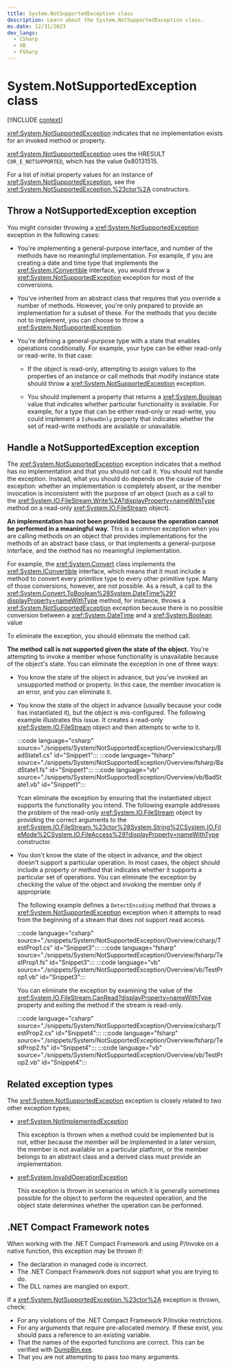 ```yaml
---
title: System.NotSupportedException class
description: Learn about the System.NotSupportedException class.
ms.date: 12/31/2023
dev_langs:
  - CSharp
  - VB
  - FSharp
---
```

# System.NotSupportedException class

[!INCLUDE [context](includes/context.md)]

<xref:System.NotSupportedException> indicates that no implementation exists for an invoked method or property.

<xref:System.NotSupportedException> uses the HRESULT `COR_E_NOTSUPPORTED`, which has the value 0x80131515.

For a list of initial property values for an instance of <xref:System.NotSupportedException>, see the <xref:System.NotSupportedException.%23ctor%2A> constructors.

## Throw a NotSupportedException exception

You might consider throwing a <xref:System.NotSupportedException> exception in the following cases:

- You're implementing a general-purpose interface, and number of the methods have no meaningful implementation. For example, if you are creating a date and time type that implements the <xref:System.IConvertible> interface, you would throw a <xref:System.NotSupportedException> exception for most of the conversions.

- You've inherited from an abstract class that requires that you override a number of methods. However, you're only prepared to provide an implementation for a subset of these. For the methods that you decide not to implement, you can choose to throw a <xref:System.NotSupportedException>.

- You're defining a general-purpose type with a state that enables operations conditionally. For example, your type can be either read-only or read-write. In that case:

  - If the object is read-only, attempting to assign values to the properties of an instance or call methods that modify instance state should throw a <xref:System.NotSupportedException> exception.

  - You should implement a property that returns a <xref:System.Boolean> value that indicates whether particular functionality is available. For example, for a type that can be either read-only or read-write, you could implement a `IsReadOnly` property that indicates whether the set of read-write methods are available or unavailable.

## Handle a NotSupportedException exception

The <xref:System.NotSupportedException> exception indicates that a method has no implementation and that you should not call it. You should not handle the exception. Instead, what you should do depends on the cause of the exception: whether an implementation is completely absent, or the member invocation is inconsistent with the purpose of an object (such as a call to the <xref:System.IO.FileStream.Write%2A?displayProperty=nameWithType> method on a read-only <xref:System.IO.FileStream> object).

**An implementation has not been provided because the operation cannot be performed in a meaningful way.**
This is a common exception when you are calling methods on an object that provides implementations for the methods of an abstract base class, or that implements a general-purpose interface, and the method has no meaningful implementation.

For example, the <xref:System.Convert> class implements the <xref:System.IConvertible> interface, which means that it must include a method to convert every primitive type to every other primitive type. Many of those conversions, however, are not possible. As a result, a call to the <xref:System.Convert.ToBoolean%28System.DateTime%29?displayProperty=nameWithType> method, for instance, throws a <xref:System.NotSupportedException> exception because there is no possible conversion between a <xref:System.DateTime> and a <xref:System.Boolean> value

To eliminate the exception, you should eliminate the method call.

**The method call is not supported given the state of the object.**
You're attempting to invoke a member whose functionality is unavailable because of the object's state. You can eliminate the exception in one of three ways:

- You know the state of the object in advance, but you've invoked an unsupported method or property. In this case, the member invocation is an error, and you can eliminate it.

- You know the state of the object in advance (usually because your code has instantiated it), but the object is mis-configured. The following example illustrates this issue. It creates a read-only <xref:System.IO.FileStream> object and then attempts to write to it.

  :::code language="csharp" source="./snippets/System/NotSupportedException/Overview/csharp/BadState1.cs" id="Snippet1":::
  :::code language="fsharp" source="./snippets/System/NotSupportedException/Overview/fsharp/BadState1.fs" id="Snippet1":::
  :::code language="vb" source="./snippets/System/NotSupportedException/Overview/vb/BadState1.vb" id="Snippet1":::

  Ycan eliminate the exception by ensuring that the instantiated object supports the functionality you intend. The following example addresses the problem of the read-only <xref:System.IO.FileStream> object by providing the correct arguments to the <xref:System.IO.FileStream.%23ctor%28System.String%2CSystem.IO.FileMode%2CSystem.IO.FileAccess%29?displayProperty=nameWithType> constructor.

- You don't know the state of the object in advance, and the object doesn't support a particular operation. In most cases, the object should include a property or method that indicates whether it supports a particular set of operations. You can eliminate the exception by checking the value of the object and invoking the member only if appropriate.

  The following example defines a `DetectEncoding` method that throws a <xref:System.NotSupportedException> exception when it attempts to read from the beginning of a stream that does not support read access.

  :::code language="csharp" source="./snippets/System/NotSupportedException/Overview/csharp/TestProp1.cs" id="Snippet3":::
  :::code language="fsharp" source="./snippets/System/NotSupportedException/Overview/fsharp/TestProp1.fs" id="Snippet3":::
  :::code language="vb" source="./snippets/System/NotSupportedException/Overview/vb/TestProp1.vb" id="Snippet3":::

  You can eliminate the exception by examining the value of the <xref:System.IO.FileStream.CanRead?displayProperty=nameWithType> property and exiting the method if the stream is read-only.

  :::code language="csharp" source="./snippets/System/NotSupportedException/Overview/csharp/TestProp2.cs" id="Snippet4":::
  :::code language="fsharp" source="./snippets/System/NotSupportedException/Overview/fsharp/TestProp2.fs" id="Snippet4":::
  :::code language="vb" source="./snippets/System/NotSupportedException/Overview/vb/TestProp2.vb" id="Snippet4":::

## Related exception types

The <xref:System.NotSupportedException> exception is closely related to two other exception types;

- <xref:System.NotImplementedException>

  This exception is thrown when a method could be implemented but is not, either because the member will be implemented in a later version, the member is not available on a particular platform, or the member belongs to an abstract class and a derived class must provide an implementation.

- <xref:System.InvalidOperationException>

  This exception is thrown in scenarios in which it is generally sometimes possible for the object to perform the requested operation, and the object state determines whether the operation can be performed.

## .NET Compact Framework notes

When working with the .NET Compact Framework and using P/Invoke on a native function, this exception may be thrown if:

- The declaration in managed code is incorrect.
- The .NET Compact Framework does not support what you are trying to do.
- The DLL names are mangled on export.

If a <xref:System.NotSupportedException.%23ctor%2A> exception is thrown, check:

- For any violations of the .NET Compact Framework P/Invoke restrictions.
- For any arguments that require pre-allocated memory. If these exist, you should pass a reference to an existing variable.
- That the names of the exported functions are correct. This can be verified with [DumpBin.exe](/cpp/build/reference/dumpbin-reference).
- That you are not attempting to pass too many arguments.
